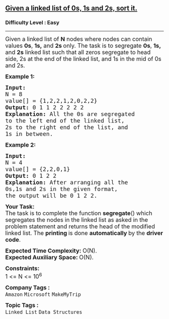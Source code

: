 <h2><a href="https://www.geeksforgeeks.org/problems/given-a-linked-list-of-0s-1s-and-2s-sort-it/1?page=1&category=Linked%20List&sprint=93c7c1cbe83bb27265fa3a232d49c0cd&sortBy=submissions">Given a linked list of 0s, 1s and 2s, sort it.</a></h2><h3>Difficulty Level : Easy</h3><hr><div class="problems_problem_content__Xm_eO"><p><span style="font-size: 18px;">Given a linked list of <strong>N</strong>&nbsp;nodes where nodes can contain values&nbsp;<strong>0s</strong>, <strong>1s,</strong> and <strong>2s&nbsp;</strong>only. The task is to segregate <strong>0s</strong>, <strong>1s,</strong> and <strong>2s</strong>&nbsp;linked list such that all zeros segregate to head side, 2s at the end of the linked list, and 1s in the mid of 0s and 2s.</span></p>
<p><span style="font-size: 18px;"><strong>Example 1:</strong></span></p>
<pre><span style="font-size: 18px;"><strong>Input:
</strong>N = 8
value[] = {1,2,2,1,2,0,2,2}
<strong>Output: </strong>0 1 1 2 2 2 2 2<strong>
Explanation: </strong>All the 0s are segregated
to the left end of the linked list,
2s to the right end of the list, and
1s in between.</span>
</pre>
<p><span style="font-size: 18px;"><strong>Example 2:</strong></span></p>
<pre><span style="font-size: 18px;"><strong>Input:
</strong>N = 4
value[] = {2,2,0,1}
<strong>Output: </strong>0 1 2 2<strong>
Explanation: </strong>After arranging all the
0s,1s and 2s in the given format,
the output will be 0 1 2 2.</span></pre>
<p><span style="font-size: 18px;"><strong>Your Task:</strong><br>The task is to complete the function <strong>segregate</strong>() which segregates the nodes in the linked list as asked in the problem statement and returns the head of the modified linked list. The <strong>printing </strong>is done <strong>automatically </strong>by the <strong>driver code</strong>.</span></p>
<p><span style="font-size: 18px;"><strong>Expected Time Complexity:&nbsp;</strong>O(N).<br><strong>Expected Auxiliary Space:&nbsp;</strong>O(N).</span></p>
<p><span style="font-size: 18px;"><strong>Constraints:</strong><br>1 &lt;= N &lt;= 10<sup>6</sup></span></p></div><p><span style=font-size:18px><strong>Company Tags : </strong><br><code>Amazon</code>&nbsp;<code>Microsoft</code>&nbsp;<code>MakeMyTrip</code>&nbsp;<br><p><span style=font-size:18px><strong>Topic Tags : </strong><br><code>Linked List</code>&nbsp;<code>Data Structures</code>&nbsp;